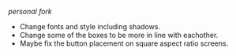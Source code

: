 *personal fork*
- Change fonts and style including shadows.
- Change some of the boxes to be more in line with eachother.
- Maybe fix the button placement on square aspect ratio screens.